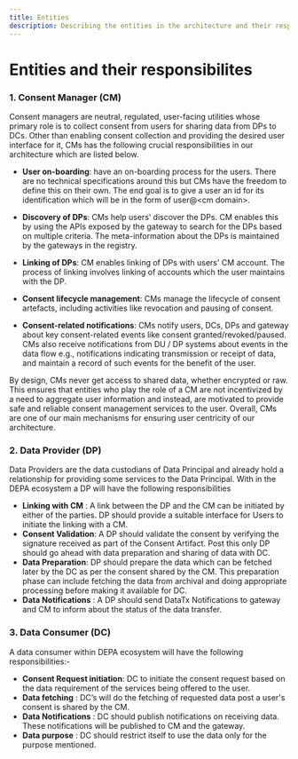 ```yaml
---
title: Entities
description: Describing the entities in the architecture and their responsibilities
---
```


# Entities and their responsibilites

### 1. Consent Manager (CM)

Consent managers are neutral, regulated, user-facing utilities whose primary role is to collect consent from users for sharing data from DPs to DCs. Other than enabling consent collection and providing the desired user interface for it, CMs has the following crucial responsibilities in our architecture which are listed below.

- **User on-boarding**: have an on-boarding process for the users. There are no technical specifications around this but CMs have the freedom to define this on their own. The end goal is to give a user an id for its identification which will be in the form of user@&lt;cm domain>.

- **Discovery of DPs**: CMs help users’ discover the DPs. CM enables this by using the APIs exposed by the gateway to search for the DPs based on multiple criteria. The meta-information about the DPs is maintained by the gateways in the registry.

- **Linking of DPs**: CM enables linking of DPs with users' CM account. The process of linking involves linking of accounts which the user maintains with the DP.

- **Consent lifecycle management**: CMs manage the lifecycle of consent artefacts, including activities like revocation and pausing of consent.

- **Consent-related notifications**: CMs notify users, DCs, DPs and gateway about key consent-related events like consent granted/revoked/paused. CMs also receive notifications from DU / DP systems about events in the data flow e.g., notifications indicating transmission or receipt of data, and maintain a record of such events for the benefit of the user.

By design, CMs never get access to shared data, whether encrypted or raw. This ensures that entities who play the role of a CM are not incentivized by a need to aggregate user information and instead, are motivated to provide safe and reliable consent management services to the user. Overall, CMs are one of our main mechanisms for ensuring user centricity of our architecture.

### 2. Data Provider (DP)

Data Providers are the data custodians of Data Principal and already hold a relationship for providing some services to the Data Principal. With in the DEPA ecosystem a DP will have the following responsibilities

- **Linking with CM** : A link between the DP and the CM can be initiated by either of the parties. DP should provide a suitable interface for Users to initiate the linking with a CM.
- **Consent Validation**: A DP should validate the consent by verifying the signature received as part of the Consent Artifact. Post this only DP should go ahead with data preparation and sharing of data with DC.
- **Data Preparation**: DP should prepare the data which can be fetched later by the DC as per the consent shared by the CM. This preparation phase can include fetching the data from archival and doing appropriate processing before making it available for DC.
- **Data Notifications** : A DP should send DataTx Notifications to gateway and CM to inform about the status of the data transfer.

### 3. Data Consumer (DC)

A data consumer within DEPA ecosystem will have the following responsibilities:-

- **Consent Request initiation**: DC to initiate the consent request based on the data requirement of the services being offered to the user.
- **Data fetching** : DC’s will do the fetching of requested data post a user's consent is shared by the CM.
- **Data Notifications** : DC should publish notifications on receiving data. These notifications will be published to CM and the gateway.
- **Data purpose** : DC should restrict itself to use the data only for the purpose mentioned.
